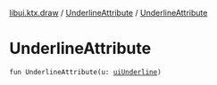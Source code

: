 [libui.ktx.draw](../README.md) / [UnderlineAttribute](README.md) / [UnderlineAttribute](-underline-attribute.md)

# UnderlineAttribute

`fun UnderlineAttribute(u: `[`uiUnderline`](../../libui/ui-underline.md)`)`
